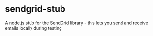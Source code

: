 sendgrid-stub
=============

A node.js stub for the SendGrid library - this lets you send and receive emails locally during testing